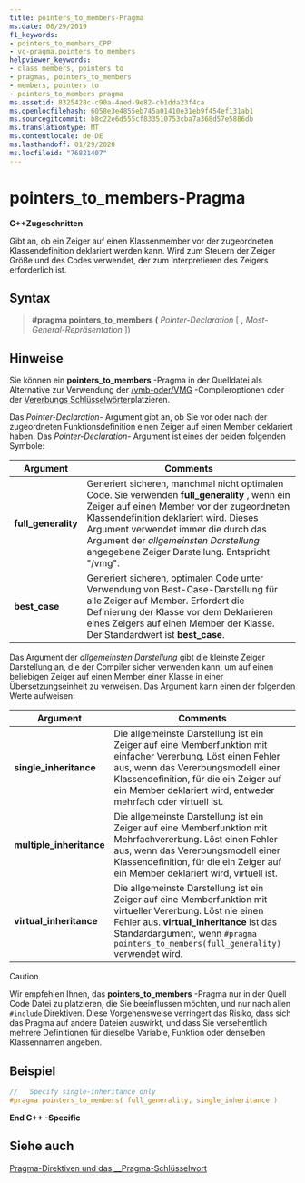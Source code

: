 ```yaml
---
title: pointers_to_members-Pragma
ms.date: 08/29/2019
f1_keywords:
- pointers_to_members_CPP
- vc-pragma.pointers_to_members
helpviewer_keywords:
- class members, pointers to
- pragmas, pointers_to_members
- members, pointers to
- pointers_to_members pragma
ms.assetid: 8325428c-c90a-4aed-9e82-cb1dda23f4ca
ms.openlocfilehash: 6058e3e4855eb745a01410e31eb9f454ef131ab1
ms.sourcegitcommit: b8c22e6d555cf833510753cba7a368d57e5886db
ms.translationtype: MT
ms.contentlocale: de-DE
ms.lasthandoff: 01/29/2020
ms.locfileid: "76821407"
---
```

# <a name="pointers_to_members-pragma"></a>pointers_to_members-Pragma

**C++Zugeschnitten**

Gibt an, ob ein Zeiger auf einen Klassenmember vor der zugeordneten Klassendefinition deklariert werden kann. Wird zum Steuern der Zeiger Größe und des Codes verwendet, der zum Interpretieren des Zeigers erforderlich ist.

## <a name="syntax"></a>Syntax

> **#pragma pointers_to_members (** *Pointer-Declaration* [ **,** *Most-General-Repräsentation* ])

## <a name="remarks"></a>Hinweise

Sie können ein **pointers_to_members** -Pragma in der Quelldatei als Alternative zur Verwendung der [/vmb-oder/VMG](../build/reference/vmb-vmg-representation-method.md) -Compileroptionen oder der [Vererbungs Schlüsselwörter](../cpp/inheritance-keywords.md)platzieren.

Das *Pointer-Declaration-* Argument gibt an, ob Sie vor oder nach der zugeordneten Funktionsdefinition einen Zeiger auf einen Member deklariert haben. Das *Pointer-Declaration-* Argument ist eines der beiden folgenden Symbole:

| Argument | Comments |
|--------------|--------------|
| **full_generality** | Generiert sicheren, manchmal nicht optimalen Code. Sie verwenden **full_generality** , wenn ein Zeiger auf einen Member vor der zugeordneten Klassendefinition deklariert wird. Dieses Argument verwendet immer die durch das Argument der *allgemeinsten Darstellung* angegebene Zeiger Darstellung. Entspricht "/vmg". |
| **best_case** | Generiert sicheren, optimalen Code unter Verwendung von Best-Case-Darstellung für alle Zeiger auf Member. Erfordert die Definierung der Klasse vor dem Deklarieren eines Zeigers auf einen Member der Klasse. Der Standardwert ist **best_case**. |

Das Argument der *allgemeinsten Darstellung* gibt die kleinste Zeiger Darstellung an, die der Compiler sicher verwenden kann, um auf einen beliebigen Zeiger auf einen Member einer Klasse in einer Übersetzungseinheit zu verweisen. Das Argument kann einen der folgenden Werte aufweisen:

| Argument | Comments |
|--------------|--------------|
| **single_inheritance** | Die allgemeinste Darstellung ist ein Zeiger auf eine Memberfunktion mit einfacher Vererbung. Löst einen Fehler aus, wenn das Vererbungsmodell einer Klassendefinition, für die ein Zeiger auf ein Member deklariert wird, entweder mehrfach oder virtuell ist. |
| **multiple_inheritance** | Die allgemeinste Darstellung ist ein Zeiger auf eine Memberfunktion mit Mehrfachvererbung. Löst einen Fehler aus, wenn das Vererbungsmodell einer Klassendefinition, für die ein Zeiger auf ein Member deklariert wird, virtuell ist. |
| **virtual_inheritance** | Die allgemeinste Darstellung ist ein Zeiger auf eine Memberfunktion mit virtueller Vererbung. Löst nie einen Fehler aus. **virtual_inheritance** ist das Standardargument, wenn `#pragma pointers_to_members(full_generality)` verwendet wird. |

> [!CAUTION]
> Wir empfehlen Ihnen, das **pointers_to_members** -Pragma nur in der Quell Code Datei zu platzieren, die Sie beeinflussen möchten, und nur nach allen `#include` Direktiven. Diese Vorgehensweise verringert das Risiko, dass sich das Pragma auf andere Dateien auswirkt, und dass Sie versehentlich mehrere Definitionen für dieselbe Variable, Funktion oder denselben Klassennamen angeben.

## <a name="example"></a>Beispiel

```cpp
//   Specify single-inheritance only
#pragma pointers_to_members( full_generality, single_inheritance )
```

**End C++ -Specific**

## <a name="see-also"></a>Siehe auch

[Pragma-Direktiven und das __Pragma-Schlüsselwort](../preprocessor/pragma-directives-and-the-pragma-keyword.md)
